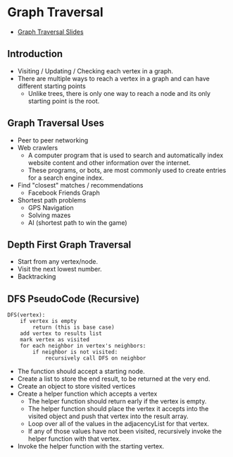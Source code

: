 # Graph Traversal

- [Graph Traversal Slides](https://cs.slides.com/colt_steele/graphs#/44)

## Introduction

- Visiting / Updating / Checking each vertex in a graph.
- There are multiple ways to reach a vertex in a graph and can have different starting points
  - Unlike trees, there is only one way to reach a node and its only starting point is the root.

## Graph Traversal Uses

- Peer to peer networking
- Web crawlers
  - A computer program that is used to search and automatically index website content and other information over the internet.
  - These programs, or bots, are most commonly used to create entries for a search engine index.
- Find "closest" matches / recommendations
  - Facebook Friends Graph
- Shortest path problems
  - GPS Navigation
  - Solving mazes
  - AI (shortest path to win the game)

## Depth First Graph Traversal

- Start from any vertex/node.
- Visit the next lowest number.
- Backtracking

## DFS PseudoCode (Recursive)

```
DFS(vertex):
    if vertex is empty
        return (this is base case)
    add vertex to results list
    mark vertex as visited
    for each neighbor in vertex's neighbors:
        if neighbor is not visited:
            recursively call DFS on neighbor
```

- The function should accept a starting node.
- Create a list to store the end result, to be returned at the very end.
- Create an object to store visited vertices
- Create a helper function which accepts a vertex
    - The helper function should return early if the vertex is empty.
    - The helper function should place the vertex it accepts into the visited object and push that vertex into the result array.
    - Loop over all of the values in the adjacencyList for that vertex.
    - If any of those values have not been visited, recursively invoke the helper function with that vertex.
- Invoke the helper function with the starting vertex.

